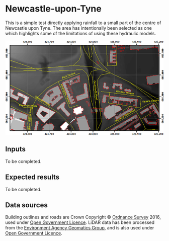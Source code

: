 Newcastle-upon-Tyne
=======

This is a simple test directly applying rainfall to a small part of the centre of Newcastle upon Tyne. The area has intentionally been selected as one which highlights some of the limitations of using these hydraulic models.

![Image of model domain](/test/newcastle-centre/media/domain.png?raw=true "Newcastle domain")

Inputs
------
To be completed.

Expected results
------
To be completed.

Data sources
------
Building outlines and roads are Crown Copyright © [Ordnance Survey](https://www.ordnancesurvey.co.uk/) 2016, used under [Open Government Licence](http://www.nationalarchives.gov.uk/doc/open-government-licence/version/3/).
LiDAR data has been processed from the [Environment Agency Geomatics Group](http://www.geostore.com/environment-agency/survey.html#/survey), and is also used under [Open Government Licence](http://www.nationalarchives.gov.uk/doc/open-government-licence/version/3/).
